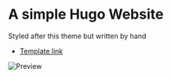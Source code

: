 # A simple Hugo Website

Styled after this theme but written by hand
* [Template link](https://ella.codeandcoconut.com/)

![Preview](https://d33wubrfki0l68.cloudfront.net/5f877386bffac50008d87d52/screenshot.png)


